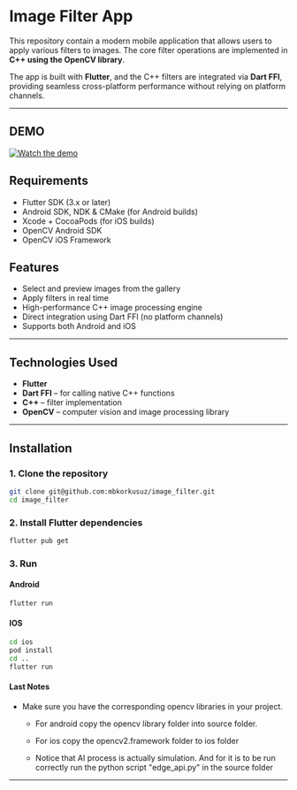# Image Filter App

This repository contain a modern mobile application that allows users to apply various filters to images. The core filter operations are implemented in **C++ using the OpenCV library**.

The app is built with **Flutter**, and the C++ filters are integrated via **Dart FFI**, providing seamless cross-platform performance without relying on platform channels.

---

## DEMO

[![Watch the demo](https://img.youtube.com/vi/mdfHy1uaFq0/0.jpg)](https://www.youtube.com/watch?v=mdfHy1uaFq0)

## Requirements

- Flutter SDK (3.x or later)
- Android SDK, NDK & CMake (for Android builds)
- Xcode + CocoaPods (for iOS builds)
- OpenCV Android SDK
- OpenCV iOS Framework

## Features

- Select and preview images from the gallery
- Apply filters in real time
- High-performance C++ image processing engine
- Direct integration using Dart FFI (no platform channels)
- Supports both Android and iOS

---

## Technologies Used

- **Flutter** 
- **Dart FFI** – for calling native C++ functions
- **C++** – filter implementation
- **OpenCV** – computer vision and image processing library

---

## Installation

### 1. Clone the repository

```bash
git clone git@github.com:mbkorkusuz/image_filter.git
cd image_filter
```

### 2. Install Flutter dependencies

```bash
flutter pub get
```

### 3. Run

#### Android

```bash
flutter run
```

#### IOS

```bash
cd ios
pod install
cd ..
flutter run

```

#### Last Notes

- Make sure you have the corresponding opencv libraries in your project.

    - For android copy the opencv library folder into source folder.
    - For ios copy the opencv2.framework folder to ios folder

    - Notice that AI process is actually simulation. And for it is to be run correctly run the python script "edge_api.py" in the source folder

---





